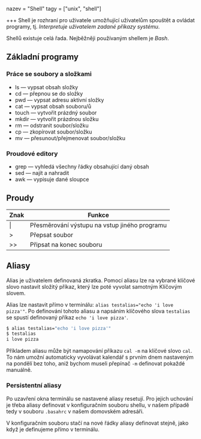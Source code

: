 nazev = "Shell"
tagy = ["unix", "shell"]

+++
Shell je rozhraní pro uživatele umožňující uživatelům spouštět a ovládat programy, tj. *Interpretuje uživatelem zadané příkazy systému*.

Shellů existuje celá řada. Nejběžněji používaným shellem je *Bash*.

## Základní programy

### Práce se soubory a složkami

- ls &mdash; vypsat obsah složky
- cd &mdash; přepnou se do složky
- pwd &mdash; vypsat adresu aktivní složky
- cat &mdash; vypsat obsah souboru/ů
- touch &mdash; vytvořit prázdný soubor
- mkdir &mdash; vytvořit prázdnou složku
- rm &mdash; odstranit soubor/složku
- cp &mdash; zkopírovat soubor/složku
- mv &mdash; přesunout/přejmenovat soubor/složku

### Proudové editory

- grep &mdash; vyhledá všechny řádky obsahující daný obsah
- sed &mdash; najít a nahradit
- awk &mdash; vypisuje dané sloupce

## Proudy

Znak|Funkce
-|-
\||Přesměrování výstupu na vstup jiného programu
>|Přepsat soubor
>>|Připsat na konec souboru

## Aliasy

Alias je uživatelem definovaná zkratka. Pomocí aliasu lze na vybrané klíčové slovo nastavit složitý příkaz, který lze poté vyvolat samotným Klíčovým slovem.

Alias lze nastavit přímo v terminálu: `alias testalias="echo 'i love pizza'"`. Po definování tohoto aliasu a napsáním klíčového slova `testalias` se spustí definovaný příkaz `echo 'i love pizza'`.

```sh
$ alias testalias="echo 'i love pizza'"
$ testalias
i love pizza
```

Příkladem aliasu může být namapování příkazu `cal -m` na klíčové slovo `cal`. To nám umožní automaticky vyvolávat kalendář s prvním dnem nastaveným na pondělí bez toho, aniž bychom museli přepínač `-m` definovat pokaždé manuálně.

### Persistentní aliasy

Po uzavření okna terminálu se nastavené aliasy resetují. Pro jejich uchování je třeba aliasy definovat v konfiguračním souboru shellu, v našem případě tedy v souboru `.basahrc` v našem domovském adresáři.

V konfiguračním souboru stačí na nové řádky aliasy definovat stejně, jako když je definujeme přímo v terminálu.

